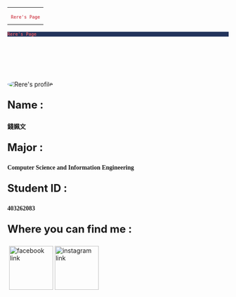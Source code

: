 <link href="https://fonts.googleapis.com/css?family=Lobster" rel="stylesheet" type="text/css">
<html>
<body background="https://s-media-cache-ak0.pinimg.com/564x/12/4e/3c/124e3c48e44a1f215254ea311c0eda36.jpg">
<style>
  h1 {
    font-family: Lobster, Monospace;
    color: #D75B66;
    font-size: 10px;
  }
  .img-border {
    border-color: #C1403D;
    border-width: medium;
    border-radius: 50%;
  }
  
  .center {
    text-align: center;
  }
  
  pc {
    font-size: 20px;
    font-family: Monospace;
  }

  .thick-green-border {
    border-color: #C1403D;
    border-width: 10px;
    border-style: solid;
    border-radius: 50%;
  }

  .image {
    width: 500px;
  }
  .small-img {
    width: 100px;
  }
  .silver-background {
    background-color: silver;
  }
</style>
<table cellpadding="0" cellspacing="1" width="100%" border="0">
  <tr>
    <td colspan="5"><h1 class="red-text">Rere's Page</h1></td>
  </tr>
</table>
<div style="background-color:#23345C; margin: 0 0 100 0">
<h1 class="red-text">Rere's Page</h1>
</div>

<div class="center">
  <img class="image img-border" alt="Rere's profile" src="https://scontent-tpe1-1.xx.fbcdn.net/v/t1.0-9/17498727_1259832560773732_1933983040341206493_n.jpg?oh=7362548ede6868731d6325a8c146db5a&oe=59575A14">
</div>

<div>
  <font size="5px"><p><b>Name : </b></p></font>
  <h4 class="center" size="8px"><font face="微軟正黑體">錢姵文</font></h4>
  <font size="5px"><p><b>Major : </b></p></font>
  <h4 class="center" size="8px"><font face="微軟正黑體">Computer Science and Information Engineering</font></h4>
  <font size="5px"><p><b>Student ID : </b></p></font>
  <h4 class="center" size="8px"><font face="微軟正黑體">403262083</font></h4>
  <font size="5px"><p><b>Where you can find me : </b></p></font>
  <div class="center">
  <a href="https://www.facebook.com/profile.php?id=100002410016435"><img class="small-img" alt="facebook link" src="http://www.newdesignfile.com/postpic/2011/04/download-facebook-logo-for-website_51278.jpg" border="0"></a>
  <a href="https://www.instagram.com/rere85214/"><img class="small-img" alt="instagram link" src="http://www.freelogovectors.net/wp-content/uploads/2016/12/instagram-logo.png" border="0"></a></div>

</div>
</body>
</html>
